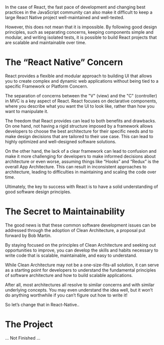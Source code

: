 In the case of React, the fast pace of development and changing best practices in the JavaScript community can also make it difficult to keep a large React Native project well-maintained and well-tested.

However, this does not mean that it is impossible. By following good design principles, such as separating concerns, keeping components simple and modular, and writing isolated tests, it is possible to build React projects that are scalable and maintainable over time.

# The “React Native” Concern

React provides a flexible and modular approach to building UI that allows you to create complex and dynamic web applications without being tied to a specific Framework or Platform Concern.

The separation of concerns between the "V" (view) and the "C" (controller) in MVC is a key aspect of React. React focuses on declarative components, where you describe what you want the UI to look like, rather than how you want to manipulate it.

The freedom that React provides can lead to both benefits and drawbacks. On one hand, not having a rigid structure imposed by a framework allows developers to choose the best architecture for their specific needs and to make design decisions that are tailored to their use case. This can lead to highly optimized and well-designed software solutions.

On the other hand, the lack of a clear framework can lead to confusion and make it more challenging for developers to make informed decisions about architecture or even worse, assuming things like “Hooks” and “Redux” is the overall App Architecture. This can result in inconsistent approaches to architecture, leading to difficulties in maintaining and scaling the code over time.

Ultimately, the key to success with React is to have a solid understanding of good software design principles.

# The Secret to Maintainability

The good news is that these common software development issues can be addressed through the adoption of Clean Architecture, a proposal put forward by Bob Martin.

By staying focused on the principles of Clean Architecture and seeking out opportunities to improve, you can develop the skills and habits necessary to write code that is scalable, maintainable, and easy to understand.

While Clean Architecture may not be a one-size-fits-all solution, it can serve as a starting point for developers to understand the fundamental principles of software architecture and how to build scalable applications.

After all, most architectures all resolve to similar concerns and with similar underlying concepts. You may even understand the idea well, but it won’t do anything worthwhile if you can’t figure out how to write it!

So let’s change that in React-Native..

# The Project

… Not Finished ...
